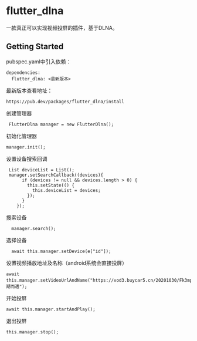 # flutter_dlna

一款真正可以实现视频投屏的插件，基于DLNA。

## Getting Started

pubspec.yaml中引入依赖：

```
dependencies:
  flutter_dlna: <最新版本>
```

最新版本查看地址：

```
https://pub.dev/packages/flutter_dlna/install
```

创建管理器

```
 FlutterDlna manager = new FlutterDlna();
```

初始化管理器

```
manager.init();
```

设置设备搜索回调

```
 List deviceList = List();
 manager.setSearchCallback((devices){
      if (devices != null && devices.length > 0) {
        this.setState(() {
          this.deviceList = devices;
        });
      }
    });
```

搜索设备

```
  manager.search();
```


选择设备

```
  await this.manager.setDevice(e["id"]);
```

设置视频播放地址及名称（android系统会直接投屏）

```
await this.manager.setVideoUrlAndName("https://vod3.buycar5.cn/20201030/Fk3mpLH6/index.m3u8","不期而遇");
```

开始投屏

```
await this.manager.startAndPlay();
```

退出投屏

```
this.manager.stop();
```